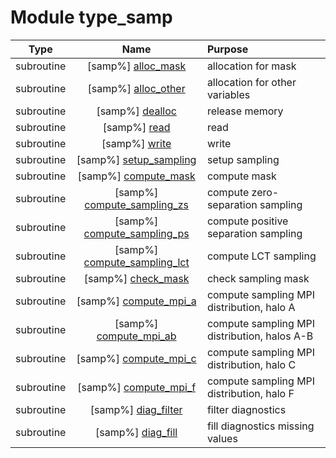 # Module type_samp

| Type | Name | Purpose |
| :--: | :--: | :---------- |
| subroutine | [samp%] [alloc_mask](https://github.com/benjaminmenetrier/bump-standalone/tree/master/src/type_samp.F90#L132) | allocation for mask |
| subroutine | [samp%] [alloc_other](https://github.com/benjaminmenetrier/bump-standalone/tree/master/src/type_samp.F90#L151) | allocation for other variables |
| subroutine | [samp%] [dealloc](https://github.com/benjaminmenetrier/bump-standalone/tree/master/src/type_samp.F90#L184) | release memory |
| subroutine | [samp%] [read](https://github.com/benjaminmenetrier/bump-standalone/tree/master/src/type_samp.F90#L238) | read |
| subroutine | [samp%] [write](https://github.com/benjaminmenetrier/bump-standalone/tree/master/src/type_samp.F90#L364) | write |
| subroutine | [samp%] [setup_sampling](https://github.com/benjaminmenetrier/bump-standalone/tree/master/src/type_samp.F90#L497) | setup sampling |
| subroutine | [samp%] [compute_mask](https://github.com/benjaminmenetrier/bump-standalone/tree/master/src/type_samp.F90#L730) | compute mask |
| subroutine | [samp%] [compute_sampling_zs](https://github.com/benjaminmenetrier/bump-standalone/tree/master/src/type_samp.F90#L865) | compute zero-separation sampling |
| subroutine | [samp%] [compute_sampling_ps](https://github.com/benjaminmenetrier/bump-standalone/tree/master/src/type_samp.F90#L982) | compute positive separation sampling |
| subroutine | [samp%] [compute_sampling_lct](https://github.com/benjaminmenetrier/bump-standalone/tree/master/src/type_samp.F90#L1113) | compute LCT sampling |
| subroutine | [samp%] [check_mask](https://github.com/benjaminmenetrier/bump-standalone/tree/master/src/type_samp.F90#L1188) | check sampling mask |
| subroutine | [samp%] [compute_mpi_a](https://github.com/benjaminmenetrier/bump-standalone/tree/master/src/type_samp.F90#L1263) | compute sampling MPI distribution, halo A |
| subroutine | [samp%] [compute_mpi_ab](https://github.com/benjaminmenetrier/bump-standalone/tree/master/src/type_samp.F90#L1331) | compute sampling MPI distribution, halos A-B |
| subroutine | [samp%] [compute_mpi_c](https://github.com/benjaminmenetrier/bump-standalone/tree/master/src/type_samp.F90#L1578) | compute sampling MPI distribution, halo C |
| subroutine | [samp%] [compute_mpi_f](https://github.com/benjaminmenetrier/bump-standalone/tree/master/src/type_samp.F90#L1758) | compute sampling MPI distribution, halo F |
| subroutine | [samp%] [diag_filter](https://github.com/benjaminmenetrier/bump-standalone/tree/master/src/type_samp.F90#L1827) | filter diagnostics |
| subroutine | [samp%] [diag_fill](https://github.com/benjaminmenetrier/bump-standalone/tree/master/src/type_samp.F90#L1960) | fill diagnostics missing values |

